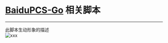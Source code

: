 # [BaiduPCS-Go](https://github.com/iikira/BaiduPCS-Go) 相关脚本  
------  
此脚本生动形象的描述  
![xxx](https://raw.githubusercontent.com/kysdm/Some-scripts/master/BaiduPCS-Go/img-folder/-277fc80af82b843.gif)
